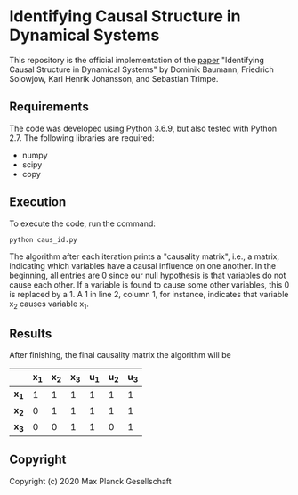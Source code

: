 # Identifying Causal Structure in Dynamical Systems

This repository is the official implementation of the [paper](https://arxiv.org/abs/2006.03906) "Identifying Causal Structure in Dynamical Systems" by Dominik Baumann, Friedrich Solowjow, Karl Henrik Johansson, and Sebastian Trimpe. 

## Requirements

The code was developed using Python 3.6.9, but also tested with Python 2.7. The following libraries are required:

* numpy
* scipy
* copy

## Execution

To execute the code, run the command:

```
python caus_id.py
```

The algorithm after each iteration prints a "causality matrix", i.e., a matrix, indicating which variables have a causal influence on one another. In the beginning, all entries are 0 since our null hypothesis is that variables do not cause each other. If a variable is found to cause some other variables, this 0 is replaced by a 1. A 1 in line 2, column 1, for instance, indicates that variable x<sub>2</sub> causes variable x<sub>1</sub>.

## Results

After finishing, the final causality matrix the algorithm will be

| | x<sub>1</sub> | x<sub>2</sub> | x<sub>3</sub> | u<sub>1</sub> | u<sub>2</sub> | u<sub>3</sub>|
| --- | --- | --- | --- | --- | --- | --- |
| **x<sub>1</sub>** | 1 | 1 | 1 | 1 | 1 | 1|
| **x<sub>2</sub>** | 0 | 1 | 1 | 1 | 1 | 1|
| **x<sub>3</sub>** | 0 | 0 | 1 | 1 | 0 | 1|

## Copyright

Copyright (c) 2020 Max Planck Gesellschaft
